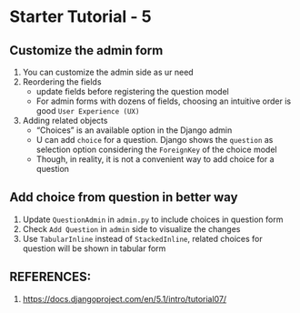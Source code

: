 # Starter Tutorial - 5

## Customize the admin form
1. You can customize the admin side as ur need
2. Reordering the fields
   - update fields before registering the question model
   - For admin forms with dozens of fields, choosing an intuitive order is good `User Experience (UX)` 
3. Adding related objects
   - “Choices” is an available option in the Django admin
   - U can add `choice` for a question. Django shows the `question` as selection option considering the `ForeignKey` of the choice model
   - Though, in reality, it is not a convenient way to add choice for a question

## Add choice from question in better way
1. Update `QuestionAdmin` in `admin.py` to include choices in question form
2. Check `Add Question` in `admin` side to visualize the changes
3. Use `TabularInline` instead of `StackedInline`, related choices for question will be shown in tabular form


## REFERENCES:
1. https://docs.djangoproject.com/en/5.1/intro/tutorial07/